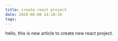 ```yaml
---
title: create react project
date: 2020-06-08 14:18:18
tags:
---
```


hello, this is new article to create new react project.